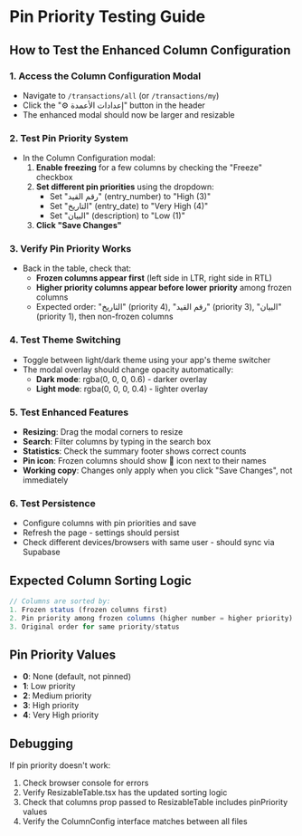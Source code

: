 # Pin Priority Testing Guide

## How to Test the Enhanced Column Configuration

### 1. **Access the Column Configuration Modal**
- Navigate to `/transactions/all` (or `/transactions/my`)
- Click the "⚙️ إعدادات الأعمدة" button in the header
- The enhanced modal should now be larger and resizable

### 2. **Test Pin Priority System**
- In the Column Configuration modal:
  1. **Enable freezing** for a few columns by checking the "Freeze" checkbox
  2. **Set different pin priorities** using the dropdown:
     - Set "رقم القيد" (entry_number) to "High (3)"
     - Set "التاريخ" (entry_date) to "Very High (4)" 
     - Set "البيان" (description) to "Low (1)"
  3. **Click "Save Changes"**

### 3. **Verify Pin Priority Works**
- Back in the table, check that:
  - **Frozen columns appear first** (left side in LTR, right side in RTL)
  - **Higher priority columns appear before lower priority** among frozen columns
  - Expected order: "التاريخ" (priority 4), "رقم القيد" (priority 3), "البيان" (priority 1), then non-frozen columns

### 4. **Test Theme Switching**
- Toggle between light/dark theme using your app's theme switcher
- The modal overlay should change opacity automatically:
  - **Dark mode**: rgba(0, 0, 0, 0.6) - darker overlay
  - **Light mode**: rgba(0, 0, 0, 0.4) - lighter overlay

### 5. **Test Enhanced Features**
- **Resizing**: Drag the modal corners to resize
- **Search**: Filter columns by typing in the search box
- **Statistics**: Check the summary footer shows correct counts
- **Pin icon**: Frozen columns should show 📌 icon next to their names
- **Working copy**: Changes only apply when you click "Save Changes", not immediately

### 6. **Test Persistence**
- Configure columns with pin priorities and save
- Refresh the page - settings should persist
- Check different devices/browsers with same user - should sync via Supabase

## Expected Column Sorting Logic

```typescript
// Columns are sorted by:
1. Frozen status (frozen columns first)
2. Pin priority among frozen columns (higher number = higher priority)
3. Original order for same priority/status
```

## Pin Priority Values
- **0**: None (default, not pinned)
- **1**: Low priority
- **2**: Medium priority  
- **3**: High priority
- **4**: Very High priority

## Debugging
If pin priority doesn't work:
1. Check browser console for errors
2. Verify ResizableTable.tsx has the updated sorting logic
3. Check that columns prop passed to ResizableTable includes pinPriority values
4. Verify the ColumnConfig interface matches between all files